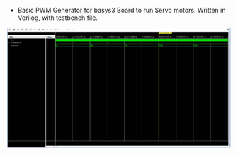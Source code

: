 * Basic PWM Generator for basys3 Board to run Servo motors. Written in Verilog, with testbench file. 

![]( https://raw.githubusercontent.com/ibrahimcahit/FPGA-Verilog-Basys3/main/PWM-Servo/output.jpg )
